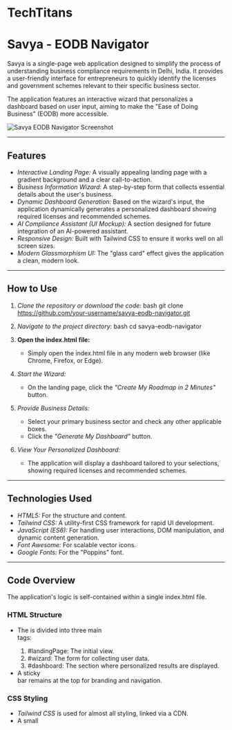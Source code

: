 # TechTitans
# Savya - EODB Navigator

Savya is a single-page web application designed to simplify the process of understanding business compliance requirements in Delhi, India. It provides a user-friendly interface for entrepreneurs to quickly identify the licenses and government schemes relevant to their specific business sector.

The application features an interactive wizard that personalizes a dashboard based on user input, aiming to make the "Ease of Doing Business" (EODB) more accessible.

![Savya EODB Navigator Screenshot](https://i.imgur.com/gI2Qd3C.png)

---

## Features

-   *Interactive Landing Page:* A visually appealing landing page with a gradient background and a clear call-to-action.
-   *Business Information Wizard:* A step-by-step form that collects essential details about the user's business.
-   *Dynamic Dashboard Generation:* Based on the wizard's input, the application dynamically generates a personalized dashboard showing required licenses and recommended schemes.
-   *AI Compliance Assistant (UI Mockup):* A section designed for future integration of an AI-powered assistant.
-   *Responsive Design:* Built with Tailwind CSS to ensure it works well on all screen sizes.
-   *Modern Glassmorphism UI:* The "glass card" effect gives the application a clean, modern look.

---

## How to Use

1.  *Clone the repository or download the code:*
    bash
    git clone https://github.com/your-username/savya-eodb-navigator.git
    
2.  *Navigate to the project directory:*
    bash
    cd savya-eodb-navigator
    
3.  **Open the index.html file:**
    -   Simply open the index.html file in any modern web browser (like Chrome, Firefox, or Edge).

4.  *Start the Wizard:*
    -   On the landing page, click the *"Create My Roadmap in 2 Minutes"* button.

5.  *Provide Business Details:*
    -   Select your primary business sector and check any other applicable boxes.
    -   Click the *"Generate My Dashboard"* button.

6.  *View Your Personalized Dashboard:*
    -   The application will display a dashboard tailored to your selections, showing required licenses and recommended schemes.

---

## Technologies Used

-   *HTML5:* For the structure and content.
-   *Tailwind CSS:* A utility-first CSS framework for rapid UI development.
-   *JavaScript (ES6):* For handling user interactions, DOM manipulation, and dynamic content generation.
-   *Font Awesome:* For scalable vector icons.
-   *Google Fonts:* For the "Poppins" font.

---

## Code Overview

The application's logic is self-contained within a single index.html file.

### HTML Structure

-   The <body> is divided into three main <section> tags:
    1.  #landingPage: The initial view.
    2.  #wizard: The form for collecting user data.
    3.  #dashboard: The section where personalized results are displayed.
-   A sticky <nav> bar remains at the top for branding and navigation.

### CSS Styling

-   *Tailwind CSS* is used for almost all styling, linked via a CDN.
-   A small <style> block in the <head> contains custom CSS for:
    -   .gradient-bg: The animated gradient background.
    -   .glass-card: The "glassmorphism" effect.
    -   .hidden-section & .visible-section: Classes to control the single-page transitions.

### JavaScript Logic

-   The entire script is contained within a <script> tag at the end of the <body>.
-   *DOM Element Selection:* Key elements are selected and stored in constants.
-   **showSection(section):** A function that manages which section is currently visible.
-   *Event Listeners:*
    -   An event listener on the startWizardBtn transitions the view to the wizard.
    -   A submit event listener on the wizardForm captures user input and calls the dashboard generation function.
-   **db object:** A simple in-memory JavaScript object acts as a database, holding the data for licenses and schemes and their requirement rules.
-   **generateDashboard(selections):** This core function filters the db object based on user selections and uses template literals to dynamically generate the HTML for the dashboard cards.
